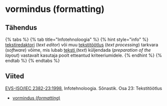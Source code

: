 # vormindus \(formatting\)

## Tähendus

{% tabs %}
{% tab title="Infotehnoloogia" %}
{% hint style="info" %}
[tekstiredaktori](tekstiredaktor-text-editor.md) \(_text editor_\) või muu [tekstitöötlus](tekstitoeoetlus-text-processing.md) \(_text processing_\)  tarkvara \(_software_\) võime, mis lubab [teksti ](tekst-text.md)\(_text_\) küljendada \(_preparation of the layout_\) vastavalt kasutaja poolt etteantud kriteeriumidele.
{% endhint %}
{% endtab %}
{% endtabs %}

## Viited

[EVS-ISO/IEC 2382-23:1998](https://www.evs.ee/et/evs-iso-iec-2382-23-1998), Infotehnoloogia. Sõnastik. Osa 23: Tekstitöötlus

* [vormindus \(_formatting_\)](https://www.eki.ee/dict/its/index.cgi?Q=vormindus&F=M&C06=et&C01=1&C10=1)

